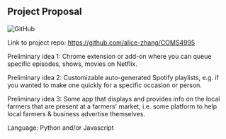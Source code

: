 Project Proposal
---------------

![GitHub](https://img.shields.io/github/license/alice-zhang/COMS4995)

Link to project repo: https://github.com/alice-zhang/COMS4995

Preliminary idea 1: Chrome extension or add-on where you can queue specific episodes, shows, movies on Netflix.

Preliminary idea 2: Customizable auto-generated Spotify playlists, e.g. if you wanted to make one quickly for a specific occasion or person.

Preliminary idea 3: Some app that displays and provides info on the local farmers that are present at a farmers' market, i.e. some platform to help local farmers & business advertise themselves.

Language: Python and/or Javascript  
